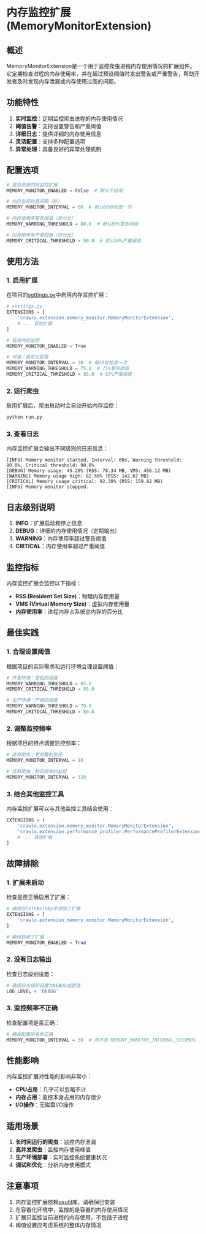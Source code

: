 # 内存监控扩展 (MemoryMonitorExtension)

## 概述

MemoryMonitorExtension是一个用于监控爬虫进程内存使用情况的扩展组件。它定期检查进程的内存使用率，并在超过预设阈值时发出警告或严重警告，帮助开发者及时发现内存泄漏或内存使用过高的问题。

## 功能特性

1. **实时监控**：定期监控爬虫进程的内存使用情况
2. **阈值告警**：支持设置警告和严重阈值
3. **详细日志**：提供详细的内存使用信息
4. **灵活配置**：支持多种配置选项
5. **异常处理**：具备良好的异常处理机制

## 配置选项

```python
# 是否启用内存监控扩展
MEMORY_MONITOR_ENABLED = False  # 默认不启用

# 内存监控检查间隔（秒）
MEMORY_MONITOR_INTERVAL = 60  # 默认60秒检查一次

# 内存使用率警告阈值（百分比）
MEMORY_WARNING_THRESHOLD = 80.0  # 默认80%警告阈值

# 内存使用率严重阈值（百分比）
MEMORY_CRITICAL_THRESHOLD = 90.0  # 默认90%严重阈值
```

## 使用方法

### 1. 启用扩展

在项目的[settings.py](https://github.com/crawl-coder/Crawlo/blob/master/examples/api_data_collection/api_data_collection/settings.py)中启用内存监控扩展：

```python
# settings.py
EXTENSIONS = [
    'crawlo.extension.memory_monitor.MemoryMonitorExtension',
    # ... 其他扩展
]

# 启用内存监控
MEMORY_MONITOR_ENABLED = True

# 可选：自定义配置
MEMORY_MONITOR_INTERVAL = 30  # 每30秒检查一次
MEMORY_WARNING_THRESHOLD = 75.0  # 75%警告阈值
MEMORY_CRITICAL_THRESHOLD = 85.0  # 85%严重阈值
```

### 2. 运行爬虫

启用扩展后，爬虫启动时会自动开始内存监控：

```bash
python run.py
```

### 3. 查看日志

内存监控扩展会输出不同级别的日志信息：

```log
[INFO] Memory monitor started. Interval: 60s, Warning threshold: 80.0%, Critical threshold: 90.0%
[DEBUG] Memory usage: 45.20% (RSS: 78.34 MB, VMS: 456.12 MB)
[WARNING] Memory usage high: 82.50% (RSS: 142.67 MB)
[CRITICAL] Memory usage critical: 92.30% (RSS: 159.82 MB)
[INFO] Memory monitor stopped.
```

## 日志级别说明

1. **INFO**：扩展启动和停止信息
2. **DEBUG**：详细的内存使用情况（定期输出）
3. **WARNING**：内存使用率超过警告阈值
4. **CRITICAL**：内存使用率超过严重阈值

## 监控指标

内存监控扩展会监控以下指标：

- **RSS (Resident Set Size)**：物理内存使用量
- **VMS (Virtual Memory Size)**：虚拟内存使用量
- **内存使用率**：进程内存占系统总内存的百分比

## 最佳实践

### 1. 合理设置阈值

根据项目的实际需求和运行环境合理设置阈值：

```python
# 开发环境：宽松的阈值
MEMORY_WARNING_THRESHOLD = 85.0
MEMORY_CRITICAL_THRESHOLD = 95.0

# 生产环境：严格的阈值
MEMORY_WARNING_THRESHOLD = 70.0
MEMORY_CRITICAL_THRESHOLD = 80.0
```

### 2. 调整监控频率

根据项目的特点调整监控频率：

```python
# 高频爬虫：更频繁的监控
MEMORY_MONITOR_INTERVAL = 10

# 低频爬虫：较低频率的监控
MEMORY_MONITOR_INTERVAL = 120
```

### 3. 结合其他监控工具

内存监控扩展可以与其他监控工具结合使用：

```python
EXTENSIONS = [
    'crawlo.extension.memory_monitor.MemoryMonitorExtension',
    'crawlo.extension.performance_profiler.PerformanceProfilerExtension',
    # ... 其他扩展
]
```

## 故障排除

### 1. 扩展未启动

检查是否正确启用了扩展：

```python
# 确保在EXTENSIONS中添加了扩展
EXTENSIONS = [
    'crawlo.extension.memory_monitor.MemoryMonitorExtension',
]

# 确保启用了扩展
MEMORY_MONITOR_ENABLED = True
```

### 2. 没有日志输出

检查日志级别设置：

```python
# 确保日志级别设置为DEBUG或更低
LOG_LEVEL = 'DEBUG'
```

### 3. 监控频率不正确

检查配置项是否正确：

```python
# 确保配置项名称正确
MEMORY_MONITOR_INTERVAL = 30  # 而不是 MEMORY_MONITOR_INTERVAL_SECONDS
```

## 性能影响

内存监控扩展对性能的影响非常小：

- **CPU占用**：几乎可以忽略不计
- **内存占用**：监控本身占用的内存很少
- **I/O操作**：无磁盘I/O操作

## 适用场景

1. **长时间运行的爬虫**：监控内存泄漏
2. **高并发爬虫**：监控内存使用峰值
3. **生产环境部署**：实时监控系统健康状况
4. **调试和优化**：分析内存使用模式

## 注意事项

1. 内存监控扩展依赖[psutil](https://github.com/giampaolo/psutil)库，请确保已安装
2. 在容器化环境中，监控的是容器的内存使用情况
3. 扩展只监控当前进程的内存使用，不包括子进程
4. 阈值设置应考虑系统的整体内存情况